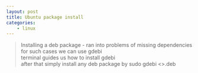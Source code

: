 ```yaml
---
layout: post
title: Ubuntu package install
categories: 
    - linux
---
```


> Installing a deb package - ran into problems of missing dependencies <br>
> for such cases we can use gdebi <br>
> terminal guides us how to install gdebi <br>
> after that simply install any deb package by sudo gdebi <>.deb <br>

